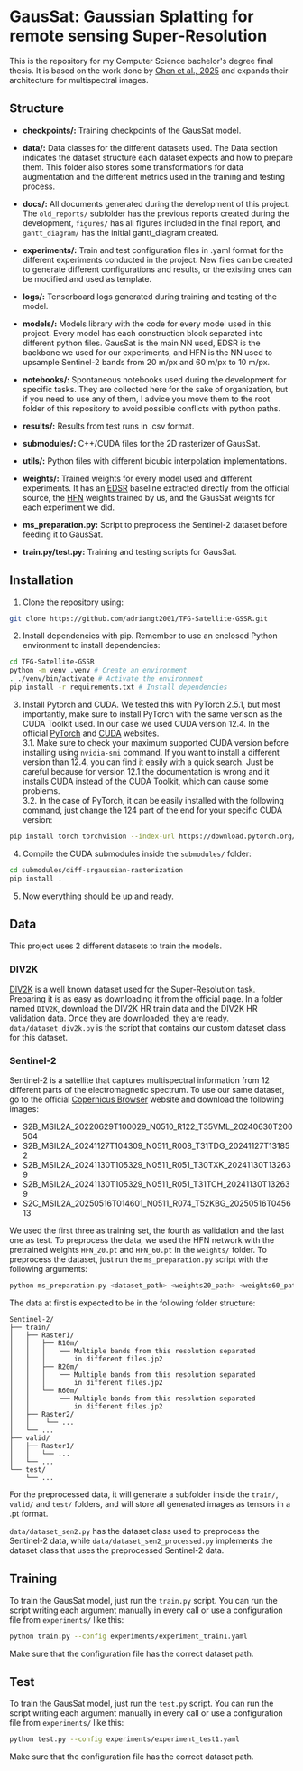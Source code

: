 # GausSat: Gaussian Splatting for remote sensing Super-Resolution

This is the repository for my Computer Science bachelor's degree final thesis. It is based on the work done by [Chen et al., 2025](https://arxiv.org/abs/2501.06838) and expands their architecture for multispectral images.

## Structure

* **checkpoints/:** Training checkpoints of the GausSat model.

* **data/:** Data classes for the different datasets used. The Data section indicates the dataset structure each dataset expects and how to prepare them. This folder also stores some transformations for data augmentation and the different metrics used in the training and testing process.

* **docs/:** All documents generated during the development of this project. The ```old_reports/``` subfolder has the previous reports created during the development, ```figures/``` has all figures included in the final report, and ```gantt_diagram/``` has the initial gantt_diagram created.

* **experiments/:** Train and test configuration files in .yaml format for the different experiments conducted in the project. New files can be created to generate different configurations and results, or the existing ones can be modified and used as template.

* **logs/:** Tensorboard logs generated during training and testing of the model.

* **models/:** Models library with the code for every model used in this project. Every model has each construction block separated into different python files. GausSat is the main NN used, EDSR is the backbone we used for our experiments, and HFN is the NN used to upsample Sentinel-2 bands from 20 m/px and 60 m/px to 10 m/px.

* **notebooks/:** Spontaneous notebooks used during the development for specific tasks. They are collected here for the sake of organization, but if you need to use any of them, I advice you move them to the root folder of this repository to avoid possible conflicts with python paths.

* **results/:** Results from test runs in .csv format.

* **submodules/:** C++/CUDA files for the 2D rasterizer of GausSat.

* **utils/:** Python files with different bicubic interpolation implementations.

* **weights/:** Trained weights for every model used and different experiments. It has an [EDSR](https://arxiv.org/abs/1707.02921) baseline extracted directly from the official source, the [HFN](https://www.sciencedirect.com/science/article/abs/pii/S0924271622003331) weights trained by us, and the GausSat weights for each experiment we did.

* **ms_preparation.py:** Script to preprocess the Sentinel-2 dataset before feeding it to GausSat.

* **train.py/test.py:** Training and testing scripts for GausSat.

## Installation

1. Clone the repository using:  
 ```bash
 git clone https://github.com/adriangt2001/TFG-Satellite-GSSR.git
 ```
2. Install dependencies with pip. Remember to use an enclosed Python environment to install dependencies:
 ```bash
 cd TFG-Satellite-GSSR
 python -m venv .venv # Create an environment
 . ./venv/bin/activate # Activate the environment
 pip install -r requirements.txt # Install dependencies
 ```
3. Install Pytorch and CUDA. We tested this with PyTorch 2.5.1, but most importantly, make sure to install PyTorch with the same verison as the CUDA Toolkit used. In our case we used CUDA version 12.4. In the official [PyTorch](https://pytorch.org/get-started/locally/) and [CUDA](https://developer.nvidia.com/cuda-12-4-0-download-archive?target_os=Linux&target_arch=x86_64&Distribution=Ubuntu&target_version=22.04&target_type=deb_local) websites.  
3.1. Make sure to check your maximum supported CUDA version before installing using ```nvidia-smi``` command. If you want to install a different version than 12.4, you can find it easily with a quick search. Just be careful because for version 12.1 the documentation is wrong and it installs CUDA instead of the CUDA Toolkit, which can cause some problems.  
3.2. In the case of PyTorch, it can be easily installed with the following command, just change the 124 part of the end for your specific CUDA version:
```bash
pip install torch torchvision --index-url https://download.pytorch.org/whl/cu124
```

4. Compile the CUDA submodules inside the ```submodules/``` folder:
```bash
cd submodules/diff-srgaussian-rasterization
pip install .
```

5. Now everything should be up and ready.

## Data

This project uses 2 different datasets to train the models.

### DIV2K

[DIV2K](https://data.vision.ee.ethz.ch/cvl/DIV2K/) is a well known dataset used for the Super-Resolution task. Preparing it is as easy as downloading it from the official page. In a folder named ```DIV2K```, download the DIV2K HR train data and the DIV2K HR validation data. Once they are downloaded, they are ready. ```data/dataset_div2k.py``` is the script that contains our custom dataset class for this dataset.

### Sentinel-2

Sentinel-2 is a satellite that captures multispectral information from 12 different parts of the electromagnetic spectrum. To use our same dataset, go to the official [Copernicus Browser](https://browser.dataspace.copernicus.eu/) website and download the following images:
* S2B_MSIL2A_20220629T100029_N0510_R122_T35VML_20240630T200504
* S2B_MSIL2A_20241127T104309_N0511_R008_T31TDG_20241127T131852
* S2B_MSIL2A_20241130T105329_N0511_R051_T30TXK_20241130T132639
* S2B_MSIL2A_20241130T105329_N0511_R051_T31TCH_20241130T132639
* S2C_MSIL2A_20250516T014601_N0511_R074_T52KBG_20250516T045613

We used the first three as training set, the fourth as validation and the last one as test. To preprocess the data, we used the HFN network with the pretrained weights ```HFN_20.pt``` and ```HFN_60.pt``` in the ```weights/``` folder. To preprocess the dataset, just run the ```ms_preparation.py``` script with the following arguments:
```bash
python ms_preparation.py <dataset_path> <weights20_path> <weights60_path>
```

The data at first is expected to be in the following folder structure:
```
Sentinel-2/
├── train/
│   ├── Raster1/
│   │   ├── R10m/
│   │   │   └── Multiple bands from this resolution separated
│   │   │       in different files.jp2
│   │   ├── R20m/
│   │   │   └── Multiple bands from this resolution separated
│   │   │       in different files.jp2
│   │   └── R60m/
│   │       └── Multiple bands from this resolution separated
│   │           in different files.jp2
│   ├── Raster2/
│   │    └── ...
│   └── ...  
├── valid/
│   ├── Raster1/
│   │   └── ... 
│   └── ...  
└── test/
    └── ...
```

For the preprocessed data, it will generate a subfolder inside the ```train/```, ```valid/``` and ```test/``` folders, and will store all generated images as tensors in a .pt format.

```data/dataset_sen2.py``` has the dataset class used to preprocess the Sentinel-2 data, while ```data/dataset_sen2_processed.py``` implements the dataset class that uses the preprocessed Sentinel-2 data.

## Training
To train the GausSat model, just run the ```train.py``` script. You can run the script writing each argument manually in every call or use a configuration file from ```experiments/``` like this:
```bash
python train.py --config experiments/experiment_train1.yaml
```
Make sure that the configuration file has the correct dataset path.

## Test
To train the GausSat model, just run the ```test.py``` script. You can run the script writing each argument manually in every call or use a configuration file from ```experiments/``` like this:
```bash
python test.py --config experiments/experiment_test1.yaml
```
Make sure that the configuration file has the correct dataset path.